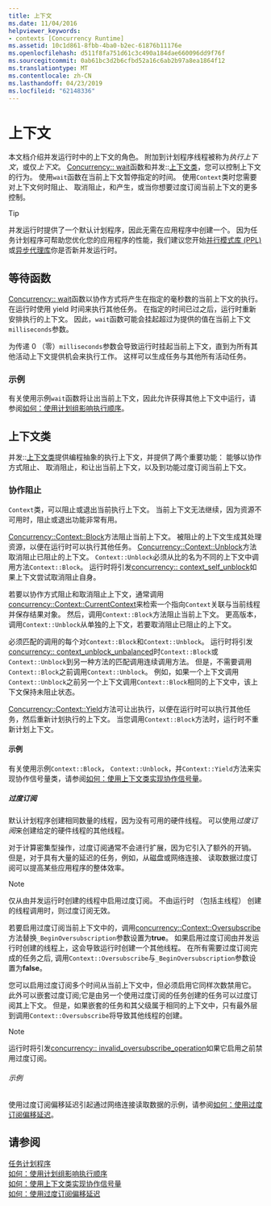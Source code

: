 ```yaml
---
title: 上下文
ms.date: 11/04/2016
helpviewer_keywords:
- contexts [Concurrency Runtime]
ms.assetid: 10c1d861-8fbb-4ba0-b2ec-61876b11176e
ms.openlocfilehash: d511f8fa751d61c3c490a184dae660096dd9f76f
ms.sourcegitcommit: 0ab61bc3d2b6cfbd52a16c6ab2b97a8ea1864f12
ms.translationtype: MT
ms.contentlocale: zh-CN
ms.lasthandoff: 04/23/2019
ms.locfileid: "62148336"
---
```

# <a name="contexts"></a>上下文

本文档介绍并发运行时中的上下文的角色。 附加到计划程序线程被称为*执行上下文*，或仅*上下文*。 [Concurrency:: wait](reference/concurrency-namespace-functions.md#wait)函数和并发::[上下文类](../../parallel/concrt/reference/context-class.md)，您可以控制上下文的行为。 使用`wait`函数在当前上下文暂停指定的时间。 使用`Context`类时您需要对上下文何时阻止、 取消阻止，和产生，或当你想要过度订阅当前上下文的更多控制。

> [!TIP]
>  并发运行时提供了一个默认计划程序，因此无需在应用程序中创建一个。 因为任务计划程序可帮助您优化您的应用程序的性能，我们建议您开始[并行模式库 (PPL)](../../parallel/concrt/parallel-patterns-library-ppl.md)或[异步代理库](../../parallel/concrt/asynchronous-agents-library.md)你是否新并发运行时。

## <a name="the-wait-function"></a>等待函数

[Concurrency:: wait](reference/concurrency-namespace-functions.md#wait)函数以协作方式将产生在指定的毫秒数的当前上下文的执行。 在运行时使用 yield 时间来执行其他任务。 在指定的时间已过之后，运行时重新安排执行的上下文。 因此，`wait`函数可能会挂起超过为提供的值在当前上下文`milliseconds`参数。

为传递 0 （零）`milliseconds`参数会导致运行时挂起当前上下文，直到为所有其他活动上下文提供机会来执行工作。 这样可以生成任务与其他所有活动任务。

### <a name="example"></a>示例

有关使用示例`wait`函数将让出当前上下文，因此允许获得其他上下文中运行，请参阅[如何：使用计划组影响执行顺序](../../parallel/concrt/how-to-use-schedule-groups-to-influence-order-of-execution.md)。

## <a name="the-context-class"></a>上下文类

并发::[上下文类](../../parallel/concrt/reference/context-class.md)提供编程抽象的执行上下文，并提供了两个重要功能： 能够以协作方式阻止、 取消阻止，和让出当前上下文，以及到功能过度订阅当前上下文。

### <a name="cooperative-blocking"></a>协作阻止

`Context`类，可以阻止或退出当前执行上下文。 当前上下文无法继续，因为资源不可用时，阻止或退出功能非常有用。

[Concurrency::Context::Block](reference/context-class.md#block)方法阻止当前上下文。 被阻止的上下文生成其处理资源，以便在运行时可以执行其他任务。 [Concurrency::Context::Unblock](reference/context-class.md#unblock)方法取消阻止已阻止的上下文。 `Context::Unblock`必须从比的名为不同的上下文中调用方法`Context::Block`。 运行时将引发[concurrency:: context_self_unblock](../../parallel/concrt/reference/context-self-unblock-class.md)如果上下文尝试取消阻止自身。

若要以协作方式阻止和取消阻止上下文，通常调用[concurrency::Context::CurrentContext](reference/context-class.md#currentcontext)来检索一个指向`Context`关联与当前线程并保存结果对象。 然后，调用`Context::Block`方法阻止当前上下文。 更高版本，调用`Context::Unblock`从单独的上下文，若要取消阻止已阻止的上下文。

必须匹配的调用的每个对`Context::Block`和`Context::Unblock`。 运行时将引发[concurrency:: context_unblock_unbalanced](../../parallel/concrt/reference/context-unblock-unbalanced-class.md)时`Context::Block`或`Context::Unblock`到另一种方法的匹配调用连续调用方法。 但是，不需要调用`Context::Block`之前调用`Context::Unblock`。 例如，如果一个上下文调用`Context::Unblock`之前另一个上下文调用`Context::Block`相同的上下文中，该上下文保持未阻止状态。

[Concurrency::Context::Yield](reference/context-class.md#yield)方法可让出执行，以便在运行时可以执行其他任务，然后重新计划执行的上下文。 当您调用`Context::Block`方法时，运行时不重新计划上下文。

#### <a name="example"></a>示例

有关使用示例`Context::Block`， `Context::Unblock`，并`Context::Yield`方法来实现协作信号量类，请参阅[如何：使用上下文类实现协作信号量](../../parallel/concrt/how-to-use-the-context-class-to-implement-a-cooperative-semaphore.md)。

##### <a name="oversubscription"></a>过度订阅

默认计划程序创建相同数量的线程，因为没有可用的硬件线程。 可以使用*过度订阅*来创建给定的硬件线程的其他线程。

对于计算密集型操作，过度订阅通常不会进行扩展，因为它引入了额外的开销。 但是，对于具有大量的延迟的任务，例如，从磁盘或网络连接、 读取数据过度订阅可以提高某些应用程序的整体效率。

> [!NOTE]
>  仅从由并发运行时创建的线程中启用过度订阅。 不由运行时 （包括主线程） 创建的线程调用时，则过度订阅无效。

若要启用过度订阅当前上下文中的，调用[concurrency::Context::Oversubscribe](reference/context-class.md#oversubscribe)方法替换`_BeginOversubscription`参数设置为**true**。 如果启用过度订阅由并发运行时创建的线程上，这会导致运行时创建一个其他线程。 在所有需要过度订阅完成的任务之后, 调用`Context::Oversubscribe`与`_BeginOversubscription`参数设置为**false**。

您可以启用过度订阅多个时间从当前上下文中，但必须启用它同样次数禁用它。 此外可以嵌套过度订阅;它是由另一个使用过度订阅的任务创建的任务可以过度订阅其上下文。 但是，如果嵌套的任务和其父级属于相同的上下文中，只有最外层到调用`Context::Oversubscribe`将导致其他线程的创建。

> [!NOTE]
>  运行时将引发[concurrency:: invalid_oversubscribe_operation](../../parallel/concrt/reference/invalid-oversubscribe-operation-class.md)如果它启用之前禁用过度订阅。

###### <a name="example"></a>示例

使用过度订阅偏移延迟引起通过网络连接读取数据的示例，请参阅[如何：使用过度订阅偏移延迟](../../parallel/concrt/how-to-use-oversubscription-to-offset-latency.md)。

## <a name="see-also"></a>请参阅

[任务计划程序](../../parallel/concrt/task-scheduler-concurrency-runtime.md)<br/>
[如何：使用计划组影响执行顺序](../../parallel/concrt/how-to-use-schedule-groups-to-influence-order-of-execution.md)<br/>
[如何：使用上下文类实现协作信号量](../../parallel/concrt/how-to-use-the-context-class-to-implement-a-cooperative-semaphore.md)<br/>
[如何：使用过度订阅偏移延迟](../../parallel/concrt/how-to-use-oversubscription-to-offset-latency.md)
